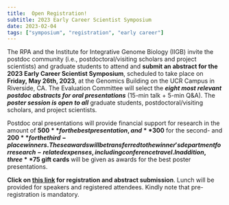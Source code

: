 ```yaml
---
title:  Open Registration!
subtitle: 2023 Early Career Scientist Symposium
date: 2023-02-04
tags: ["symposium", "registration", "early career"]
---
```


The RPA and the Institute for Integrative Genome Biology (IIGB) invite the postdoc community (i.e., postdoctoral/visiting scholars and project scientists) and graduate students to attend and **submit an abstract for the 2023 Early Career Scientist Symposium**, scheduled to take place on **Friday, May 26th, 2023**, at the Genomics Building on the UCR Campus in Riverside, CA. The Evaluation Committee will select the ***eight most relevant postdoc abstracts for oral presentations*** (15-min talk + 5-min Q&A). The ***poster session is open to all*** graduate students, postdoctoral/visiting scholars, and project scientists. 

Postdoc oral presentations will provide financial support for research in the amount of **$500** for the best presentation, and **$300** for the second- and **$200** for the third-place winners. These awards will be transferred to the winner's department for research-related expenses, including conference travel. In addition, three **$75 gift cards** will be given as awards for the best poster presentations.

**Click on [this link](https://forms.gle/V8qDzrUGxh6eyS5m8) for registration and abstract submission**. Lunch will be provided for speakers and registered attendees. Kindly note that pre-registration is mandatory.

<!--more-->